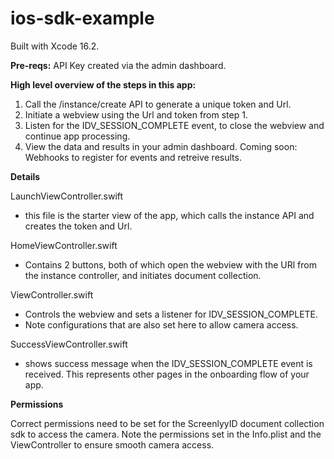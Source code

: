 # ios-sdk-example


Built with Xcode 16.2.

**Pre-reqs:** 
API Key created via the admin dashboard.

**High level overview of the steps in this app:**

1. Call the /instance/create API to generate a unique token and Url.
2. Initiate a webview using the Url and token from step 1.
3. Listen for the IDV_SESSION_COMPLETE event, to close the webview and continue app processing.
4. View the data and results in your admin dashboard. Coming soon: Webhooks to register for events and retreive results.

**Details**

LaunchViewController.swift
  - this file is the starter view of the app, which calls the instance API and creates the token and Url.

HomeViewController.swift
  - Contains 2 buttons, both of which open the webview with the URl from the instance controller, and initiates document collection.

ViewController.swift
  - Controls the webview and sets a listener for IDV_SESSION_COMPLETE.
  - Note configurations that are also set here to allow camera access.

SuccessViewController.swift
  - shows success message when the IDV_SESSION_COMPLETE event is received. This represents other pages in the onboarding flow of your app.

**Permissions**

Correct permissions need to be set for the ScreenlyyID document collection sdk to access the camera.
Note the permissions set in the Info.plist and the ViewController to ensure smooth camera access.
